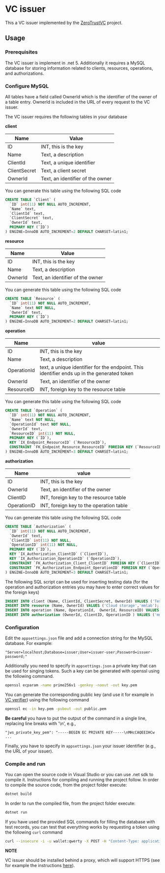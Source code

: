# VC issuer
This a VC issuer implemented by the [ZeroTrustVC](https://mm.aueb.gr/projects/zerotrustvc) project.

## Usage

### Prerequisites
The VC issuer is implement in .net 5. Additionally it requires a MySQL database
for storing information related to clients, resources, operations, and authorizations.

### Configure MySQL

All tables have a field called OwnerId which is the identifier of the owner of a
table entry. OwnerId is included in the URL of every request to the VC issuer.

The VC issuer requires the following tables in your database

**client**

| Name | Value |
| --- | --- |
| ID | INT, this is the key|
| Name | Text, a description|
| ClientId | Text, a unique identifier|
| ClientSecret | Text, a client secret|
| OwnerId | Text, an identifier of the owner|

You can generate this table using the following SQL code

```sql
CREATE TABLE `Client` (
  `ID` int(11) NOT NULL AUTO_INCREMENT,
  `Name` text,
  `ClientId` text,
  `ClientSecret` text,
  `OwnerId` text,
  PRIMARY KEY (`ID`)
) ENGINE=InnoDB AUTO_INCREMENT=2 DEFAULT CHARSET=latin1;
```

**resource**

| Name | Value |
| --- | --- |
| ID | INT, this is the key|
| Name | Text, a description|
| OwnerId | Text, an identifier of the owner|

You can generate this table using the following SQL code

```sql
CREATE TABLE `Resource` (
  `ID` int(11) NOT NULL AUTO_INCREMENT,
  `Name` text NOT NULL,
  `OwnerId` text,
  PRIMARY KEY (`ID`)
) ENGINE=InnoDB AUTO_INCREMENT=2 DEFAULT CHARSET=latin1;
```
**operation**

| Name | value |
| --- | --- |
| ID | INT, this is the key|
| Name | Text, a description|
| OperationId | text, a unique identifier for the endpoint. This identifier ends up in the generated token|
| OwnerId | Text, an identifier of the owner|
| ResourceID | INT, foreign key to the resource table|

You can generate this table using the following SQL code

```sql
CREATE TABLE `Operation` (
  `ID` int(11) NOT NULL AUTO_INCREMENT,
  `Name` text NOT NULL,
  `OperationId` text NOT NULL,
  `OwnerId` text,
  `ResourceID` int(11) NOT NULL,
  PRIMARY KEY (`ID`),
  KEY `IX_Endpoint_ResourceID` (`ResourceID`),
  CONSTRAINT `FK_Endpoint_Resource_ResourceID` FOREIGN KEY (`ResourceID`) REFERENCES `resource` (`ID`) ON DELETE CASCADE
) ENGINE=InnoDB AUTO_INCREMENT=3 DEFAULT CHARSET=latin1;
```

**authorization**

| Name | value |
| --- | --- |
| ID | INT, this is the key|
| OwnerId | Text, an identifier of the owner|
| ClientID | INT, foreign key to the resource table|
| OperationID | INT, foreign key to the operation table|

You can generate this table using the following SQL code

```sql
CREATE TABLE `Authorization` (
  `ID` int(11) NOT NULL AUTO_INCREMENT,
  `OwnerId` text,
  `ClientID` int(11) NOT NULL,
  `OperationID` int(11) NOT NULL,
  PRIMARY KEY (`ID`),
  KEY `IX_Authorization_ClientID` (`ClientID`),
  KEY `IX_Authorization_OperationID` (`OperationID`),
  CONSTRAINT `FK_Authorization_Client_ClientID` FOREIGN KEY (`ClientID`) REFERENCES `client` (`ID`) ON DELETE CASCADE,
  CONSTRAINT `FK_Authorization_Endpoint_OperationID` FOREIGN KEY (`OperationID`) REFERENCES `operation` (`ID`) ON DELETE CASCADE
) ENGINE=InnoDB AUTO_INCREMENT=3 DEFAULT CHARSET=latin1;
```

The following SQL script can be used for inserting testing data (for the operation and authorization
entries you may have to enter correct values for the foreign keys)
```sql
INSERT INTO client (Name, ClientId, ClientSecret, OwnerId) VALUES ('Test wallet','wallet','qwerty','mmlab');
INSERT INTO resource (Name, OwnerId) VALUES ('Cloud storage','mmlab');
INSERT INTO operation (Name, OperationId,  OwnerId, ResourceID) VALUES ('Read Files','FL_READ','mmlab','2');
INSERT INTO authorization (OwnerId, ClientID, OperationID ) VALUES ('mmlab','2', '4');
```
### Configuration
Edit the `appsettings.json` file and add a connection string for the MySQL database. For example:

```
"Server=localhost;Database=issuer;User=issuer-user;Password=issuer-password;"
```

Additionally you need to specify in `appsettings.json` a private key that can
be used for singing tokens. Such a key can be generated with openssl using the
following command.

```bash
openssl ecparam -name prime256v1 -genkey -noout -out key.pem
```

You can generate the corresponding public key (and use it for example in 
[VC verifier](https://github.com/mmlab-aueb/py-verifier)) using the following command

```bash
openssl ec -in key.pem -pubout -out public.pem
```

**Be careful** you have to put the output of the command in a single line, replacing
line breaks with '\n', e.g.,

```
"jws_private_key_pem": "-----BEGIN EC PRIVATE KEY-----\nMHcCAQEEIHCw ...
```

Finally, you have to specify in `appsettings.json` your issuer identifier (e.g., the
URL of your issuer).
### Compile and run
You can open the source code in Visual Studio or you can use .net sdk to compile it.
Instructions for compiling and running the project follow. In order to compile
the source code, from the project folder execute:

```bash
dotnet build
```

In order to run the compiled file, from the project folder execute:

```bash
dotnet run
```

If you have used the provided SQL commands for filling the database with
test records, you can test that everything works by requesting a token using
the following `curl` command

```bash
curl --insecure -i -u wallet:qwerty -X POST -H "Content-Type: application/x-www-form-urlencoded" -d "grant_type=client_credentials" http://localhost:5001/oauth2/issue/mmlab
```

**ΝΟΤΕ**

VC issuer should be installed behind a proxy, which will support HTTPS (see
for example the instructions [here](https://docs.microsoft.com/en-us/aspnet/core/host-and-deploy/linux-apache?view=aspnetcore-5.0)).